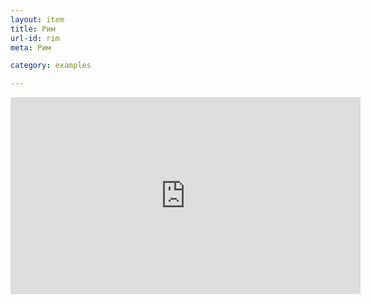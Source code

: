 ```yaml
---
layout: item
title: Рим
url-id: rim
meta: Рим

category: examples

---
```


<iframe width="560" height="315" src="https://www.youtube.com/embed/1IG5-3Q_NCc" frameborder="0"></iframe>
